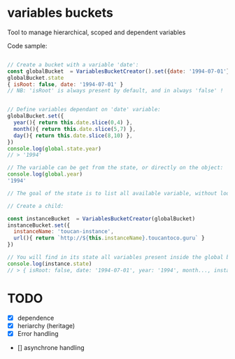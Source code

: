 # variables buckets


Tool to manage hierarchical, scoped and dependent variables

Code sample:

```js

// Create a bucket with a variable 'date':
const globalBucket  = VariablesBucketCreator().set({date: '1994-07-01'})
globalBucket.state
{ isRoot: false, date: '1994-07-01' }
// NB: 'isRoot' is always present by default, and in always 'false' !


// Define variables dependant on 'date' variable:
globalBucket.set({
  year(){ return this.date.slice(0,4) },
  month(){ return this.date.slice(5,7) },
  day(){ return this.date.slice(8,10) },
})
console.log(global.state.year)
// > '1994'

// The variable can be get from the state, or directly on the object:
console.log(global.year)
'1994'

// The goal of the state is to list all available variable, without looking for there name !

// Create a child:

const instanceBucket  = VariablesBucketCreator(globalBucket)
instanceBucket.set({
  instanceName: 'toucan-instance', 
  url(){ return `http://${this.instanceName}.toucantoco.guru` }
})

// You will find in its state all variables present inside the global bucket:
console.log(instance.state)
// > { isRoot: false, date: '1994-07-01', year: '1994', month..., instanceName: 'toucan-instance', 'url': 'http://.toucantoco.guru'}

```

# TODO

- [x] dependence
- [x] heriarchy (heritage)
- [x] Error handling
- [] asynchrone handling
